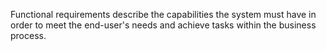 Functional requirements describe the capabilities the system must have in order to meet the end-user's needs and achieve tasks within the business process.